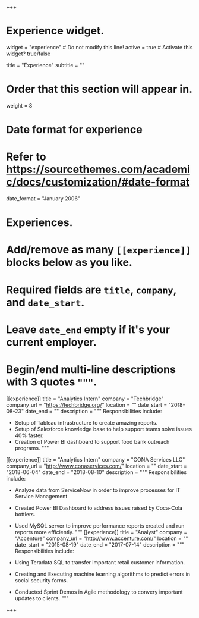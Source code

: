 +++
# Experience widget.
widget = "experience"  # Do not modify this line!
active = true  # Activate this widget? true/false

title = "Experience"
subtitle = ""

# Order that this section will appear in.
weight = 8

# Date format for experience
#   Refer to https://sourcethemes.com/academic/docs/customization/#date-format
date_format = "January 2006"

# Experiences.
#   Add/remove as many `[[experience]]` blocks below as you like.
#   Required fields are `title`, `company`, and `date_start`.
#   Leave `date_end` empty if it's your current employer.
#   Begin/end multi-line descriptions with 3 quotes `"""`.
[[experience]]
  title = "Analytics Intern"
  company = "Techbridge"
  company_url = "https://techbridge.org/"
  location = ""
  date_start = "2018-08-23"
  date_end = ""
  description = """
  Responsibilities include:
  
  * Setup of Tableau infrastructure to create amazing reports.
  * Setup of Salesforce knowledge base to help support teams solve issues 40% faster.
  * Creation of Power BI dashboard to support food bank outreach programs.
  """

[[experience]]
  title = "Analytics Intern"
  company = "CONA Services LLC"
  company_url = "http://www.conaservices.com/"
  location = ""
  date_start = "2018-06-04"
  date_end = "2018-08-10"
  description = """
  Responsibilities include:
  
  * Analyze data from ServiceNow in order to improve processes for IT Service Management
  * Created Power BI Dashboard to address issues raised by Coca-Cola bottlers.
  * Used MySQL server to improve  performance reports created and run reports more efficiently.
  """
[[experience]]
  title = "Analyst"
  company = "Accenture"
  company_url = "http://www.accenture.com/"
  location = ""
  date_start = "2015-08-19"
  date_end = "2017-07-14"
  description = """
  Responsibilities include:
  
  * Using Teradata SQL to transfer important retail customer information.
  * Creating and Executing machine learning algorithms to predict errors in social security forms.
  * Conducted Sprint Demos in Agile methodology to convery important updates to clients.
  """

+++
